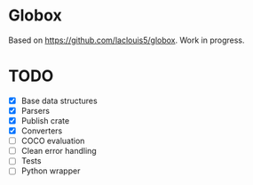 # Globox
Based on https://github.com/laclouis5/globox. Work in progress.

# TODO
- [x] Base data structures
- [x] Parsers
- [x] Publish crate
- [x] Converters
- [ ] COCO evaluation
- [ ] Clean error handling
- [ ] Tests
- [ ] Python wrapper